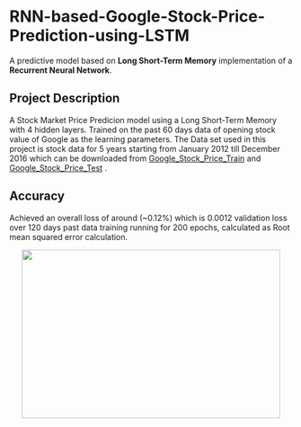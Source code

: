 # RNN-based-Google-Stock-Price-Prediction-using-LSTM
A predictive model based on **Long Short-Term Memory** implementation of a **Recurrent Neural Network**.
</br>
## Project Description 
A Stock Market Price Predicion model using a Long Short-Term Memory with 4 hidden layers. Trained on the past 60 days data of opening stock value of Google as the learning parameters. The Data set used in this project is stock data for 5 years starting from January 2012 till December 2016 which can be downloaded from [Google_Stock_Price_Train](https://github.com/khushipatni/RNN-based-Google-Stock-Price-Prediction-using-LSTM/blob/main/Google_Stock_Price_Train.csv) and [Google_Stock_Price_Test](https://github.com/khushipatni/RNN-based-Google-Stock-Price-Prediction-using-LSTM/blob/main/Google_Stock_Price_Test.csv) . 
</br>
## Accuracy 
Achieved an overall loss of around (~0.12%) which is 0.0012 validation loss over 120 days past data training running for 200 epochs, calculated as Root mean squared error calculation.

<p align="center">
  <img width="460" height="300" src="https://user-images.githubusercontent.com/88108754/127496654-ed085dca-fd9e-474b-aecb-33b4f98febf1.png">
</p>

